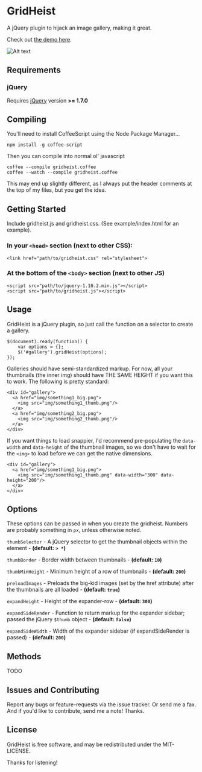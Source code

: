 
GridHeist
===========

A jQuery plugin to hijack an image gallery, making it great.

Check out [the demo here](http://cav.is/gridheist/example/index.html "Demo").

![Alt text](http://cav.is/img/gridheist-example.png "GridHeist Demo")

Requirements
------------

### jQuery

Requires [jQuery](http://jquery.com/ "jQuery") version **>= 1.7.0**


Compiling
---------

You'll need to install CoffeeScript using the Node Package Manager...

    npm install -g coffee-script

Then you can compile into normal ol' javascript

    coffee --compile gridheist.coffee
    coffee --watch --compile gridheist.coffee

This may end up slightly different, as I always put the header comments at the
top of my files, but you get the idea.


Getting Started
---------------

Include gridheist.js and gridheist.css.  (See example/index.html for an example).

### In your `<head>` section (next to other CSS):

    <link href="path/to/gridheist.css" rel="stylesheet">

### At the bottom of the `<body>` section (next to other JS)

    <script src="path/to/jquery-1.10.2.min.js"></script>
    <script src="path/to/gridheist.js"></script>


Usage
------------

GridHeist is a jQuery plugin, so just call the function on a selector to create a gallery.

    $(document).ready(function() {
        var options = {};
        $('#gallery').gridHeist(options);
    });

Galleries should have semi-standardized markup.  For now, all your thumbnails (the inner img) should have THE SAME HEIGHT if you want this to work. The following is pretty standard:

    <div id="gallery">
      <a href="img/something1_big.png">
        <img src="img/something1_thumb.png"/>
      </a>
      <a href="img/something2_big.png">
        <img src="img/something2_thumb.png"/>
      </a>
    </div>

If you want things to load snappier, I'd recommend pre-populating the `data-width` and `data-height` of the thumbnail images, so we don't have to wait for the `<img>` to load before we can get the native dimensions.

    <div id="gallery">
      <a href="img/something1_big.png">
        <img src="img/something1_thumb.png" data-width="300" data-height="200"/>
      </a>
    </div>


Options
------------

These options can be passed in when you create the gridheist.  Numbers are probably something in `px`, unless otherwise noted.

`thumbSelector` - A jQuery selector to get the thumbnail objects within the element - __(default: `> *`)__

`thumbBorder` - Border width between thumbnails - __(default: `10`)__

`thumbMinHeight` - Minimum height of a row of thumbnails - __(default: `200`)__

`preloadImages` - Preloads the big-kid images (set by the href attribute) after the thumbnails are all loaded - __(default: `true`)__

`expandHeight` - Height of the expander-row - __(default: `300`)__

`expandSideRender` - Function to return markup for the expander sidebar; passed the jQuery `$thumb` object - __(default: `false`)__

`expandSideWidth` - Width of the expander sidebar (if expandSideRender is passed) - __(default: `200`)__


Methods
------------

TODO


Issues and Contributing
-----------------------

Report any bugs or feature-requests via the issue tracker.  Or send me a fax.  And if you'd like to contribute, send me a note!  Thanks.


License
------------

GridHeist is free software, and may be redistributed under the MIT-LICENSE.

Thanks for listening!
